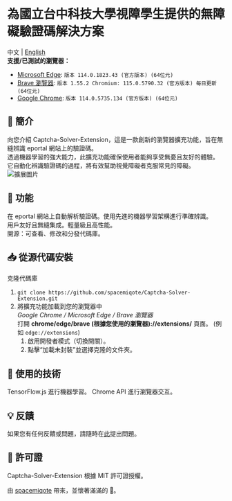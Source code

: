 # 為國立台中科技大學視障學生提供的無障礙驗證碼解決方案
中文 | [English](README.md)  
__支援/已測試的瀏覽器：__
* [Microsoft Edge](https://www.microsoft.com/en-us/edge/download?form=MA13FJ&ch): `版本 114.0.1823.43 (官方版本) (64位元)`
* [Brave 瀏覽器](https://brave.com/): `版本 1.55.2 Chromium: 115.0.5790.32 (官方版本) 每日更新 (64位元)`
* [Google Chrome](https://www.google.com/chrome/): `版本 114.0.5735.134 (官方版本) (64位元)`

## 🚀 簡介
向您介紹 Captcha-Solver-Extension，這是一款創新的瀏覽器擴充功能，旨在無縫辨識 eportal 網站上的驗證碼。  
透過機器學習的強大能力，此擴充功能確保使用者能夠享受無憂且友好的體驗。  
它自動化辨識驗證碼的過程，將有效幫助視覺障礙者克服常見的障礙。  
![擴展圖片](https://raw.githubusercontent.com/spacemiqote/Captcha-Solver-Extension/main/extension.png)

## 🌟 功能
在 eportal 網站上自動解析驗證碼。使用先進的機器學習架構進行準確辨識。  
用戶友好且無縫集成。輕量級且高性能。  
開源：可查看、修改和分發代碼庫。

## 📥 從源代碼安裝
克隆代碼庫
1. `git clone https://github.com/spacemiqote/Captcha-Solver-Extension.git`
2. 將擴充功能加載到您的瀏覽器中  
  *Google Chrome / Microsoft Edge / Brave 瀏覽器*  
  打開 __chrome/edge/brave (根據您使用的瀏覽器)://extensions/__ 頁面。 (例如 `edge://extensions`)  
    1. 啟用開發者模式（切換開關）。
    2. 點擊“加載未封裝”並選擇克隆的文件夾。

## 🤖 使用的技術
TensorFlow.js 進行機器學習。
Chrome API 進行瀏覽器交互。

## 💡 反饋
如果您有任何反饋或問題，請隨時在[此](https://github.com/spacemiqote/Captcha-Solver-Extension/issues)提出問題。

## 📜 許可證
Captcha-Solver-Extension 根據 MIT 許可證授權。

由 [spacemiqote](https://github.com/spacemiqote) 帶來，並懷著滿滿的 💜。
